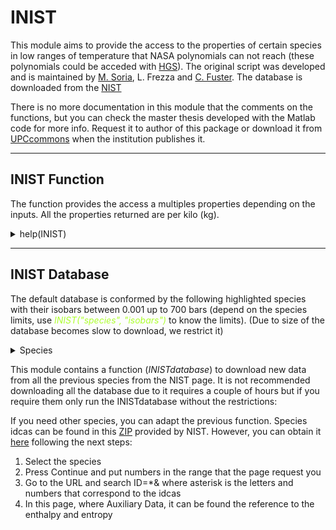 # INIST

This module aims to provide the access to the properties of certain species in low ranges of temperature that NASA 
polynomials can not reach (these polynomials could be acceded with [HGS](https://github.com/ManelSoria/HGS.git)).
The original script was developed and is maintained by [M. Soria](https://directori.upc.edu/directori/dadesPersona.jsp?id=1003031),
L. Frezza and [C. Fuster](https://www.linkedin.com/in/caleb-fuster-b6a566182/). 
The database is downloaded from the [NIST](https://webbook.nist.gov/chemistry/fluid/)

There is no more documentation in this module that the comments on the functions, but you can check the master thesis developed with the Matlab code for more info.
Request it to author of this package or download it from [UPCcommons](https://upcommons.upc.edu/discover?filtertype_1=author&filter_relational_operator_1=contains&filter_1=Caleb+Fuster&submit_apply_filter=)
when the institution publishes it.
___
## INIST Function

The function provides the access a multiples properties depending on the inputs. 
All the properties returned are per kilo (kg).


<details> 
 <summary> help(INIST) </summary>

    INIST - From Matlab INIST ((c) Manel Soria, Caleb Fuster, Lorenzo Frezza)
    Interpolation of Nonideal Idiosyncratic Splendiferous Tables
    (c) Caleb Fuster
    Data downloaded from NIST web page
    2021

    The return of this function is a dictionary with the required property
    ("t_ps" and "t_ph" can return Quality further than T if it is saturated ).

    Units: T(K), p(bar), h and u: kJ/kg, v: m^3/kg, rho: kg/m^3 s: kJ/kgK,
    a: m/s, cv and cp: kJ/kgK, JT: bar/K, mu: Pa.s, k: W/mK, MM: kg/mol
    SF: N.m
    1st argument: substance name
                  'Database' to return the list of database elements
    2nd and remaining arguments:
     critical temperature     'tcrit'
     critical pressure        'pcrit'
     critical volume          'vcrit'
     molecular mass           'MM'
     saturation temperature   'tsat_p', p
     saturation pressure      'psat_t', T
     saturated liquid properties as a function of pressure
        volume          'vl_p' , p
        energy          'ul_p' , p
        enthalpy        'hl_p' , p
        entropy         'sl_p' , p
        specific heat coeff at constant volume:
                        'cvl_p', p
        specific heat coeff at constant pressure:
                        'cpl_p', p
        sound speed     'al_p' , p
        viscosity       'mul_p', p
        density         'rl_p' , p
        conductivity    'kl_p' , p
     saturated vapour properties as a function of pressure
        volume          'vv_p' , p
        energy          'uv_p' , p
        enthalpy        'hv_p' , p
        entropy         'sv_p' , p
        specific heat coeff at constant volume:
                        'cvv_p', p
        specific heat coeff at constant pressure:
                        'cpv_p', p
        sound speed     'av_p' , p
        viscosity       'muv_p', p
        density         'rv_p' , p
        conductivity    'kv_p' , p
     saturated liquid properties as a function of temperature
        volume          'vl_t' , t
        energy          'ul_t' , t
        enthalpy        'hl_t' , t
        entropy         'sl_t' , t
        specific heat coeff at constant volume:
                        'cvl_t', t
        specific heat coeff at constant pressure:
                        'cpl_t', t
        sound speed     'al_t' , t
        viscosity       'mul_t', t
        density         'rl_t' , t
        conductivity    'kl_t' , t
     saturated vapour properties as a function of temperature
        volume          'vv_t' , t
        energy          'uv_t' , t
        enthalpy        'hv_t' , t
        entropy         'sv_t' , t
        specific heat coeff at constant volume:
                        'cvv_t', t
        specific heat coeff at constant pressure:
                        'cpv_t', t
        sound speed     'av_t' , t
        viscosity       'muv_t', t
        density         'rv_t' , t
        conductivity    'kv_t' , t
     non-saturated properties as a function of pressure and temperature
        volume          'v_pt' , p , t
        energy          'u_pt' , p , t
        enthaply        'h_pt' , p , t
        entrophy        's_pt' , p , t
        specific heat coeff at constant volume:
                        'cv_pt', p , t
        specific heat coeff at constant pressure:
                        'cp_pt', p , t
        sound speed     'a_pt' , p , t
        viscosity       'mu_pt', p , t
        density         'r_pt' , p , t
        conductivity    'k_pt',  p , t
     temperature as a function of ...
        pressure and entropy 't_ps', p ,s

     special functions:
          'minp'        returns the minimum isobar available
          'maxp'        idem max isobar
          'mint'        idem minimum temperature
          'maxt'        idem maximum temperature
          'isobars'     returns a vector with the available isobars
</details>

---
## INIST Database

The default database is conformed by the following highlighted species with their isobars between 0.001 up to 700 bars (depend on the species limits, use *<span style="color:GreenYellow">INIST("species", "isobars")</span>* to know the limits).
(Due to size of the database becomes slow to download, we restrict it)


<details>
<summary> Species </summary>
    <ul>
        <li> <span style="color:red"><i>O<sub>2</sub></i></span>
        <li> <span style="color:red"><i>H<sub>2</sub></i></span>
        <li> H<sub>2</sub>O
        <li> <span style="color:red"><i>R-134a</i></span> (R134a in the database)
        <li> CO
        <li> <span style="color:red">CO<sub>2</sub></span>
        <li> <span style="color:red"><i>N<sub>2</sub></i></span>
        <li> <span style="color:red">NH<sub>3</sub></span>
        <li> N<sub>2</sub>O
        <li> <span style="color:red">He</span>
        <li> <details>
            <summary> Hydrocarbons </summary>
                <ul>
                    <li> <span style="color:red">CH<sub>4</sub></span>
                    <li> CH<sub>4</sub>O
                    <li> C<sub>2</sub>H<sub>4</sub>
                    <li> C<sub>2</sub>H<sub>6</sub>
                    <li> C<sub>3</sub>H<sub>4</sub>
                    <li> C<sub>3</sub>H<sub>6</sub>
                    <li> <span style="color:red">C<sub>3</sub>H<sub>8</sub></span>
                    <li> <span style="color:red">C<sub>4</sub>H<sub>10</sub></span>
                    <li> C<sub>5</sub>H<sub>12</sub>
                    <li> C<sub>6</sub>H<sub>6</sub> (Benzene)
                    <li> C<sub>6</sub>H<sub>12</sub>
                    <li> C<sub>6</sub>H<sub>14</sub>
                </ul>
        </details>
    </ul>
</details>

This module contains a function (*INISTdatabase*) to download new data from all the previous species from the NIST page. It is not recommended downloading all the database due to it requires 
a couple of hours but if you require them only run the INISTdatabase without the restrictions:


If you need other species, you can adapt the previous function. Species idcas can be found in this [ZIP](https://webbook.nist.gov/chemistry/download/species.zip) provided by NIST. 
However, you can obtain it [here](https://webbook.nist.gov/chemistry/fluid/) following the next steps:


<ol>
    <li> Select the species</li>
    <li> Press Continue and put numbers in the range that the page request you</li>
    <li> Go to the URL and search ID=*& where asterisk is the letters and numbers that correspond to the idcas</li>
    <li> In this page, where Auxiliary Data, it can be found the reference to the enthalpy and entropy</li>
</ol>

